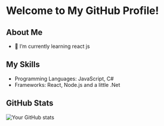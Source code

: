 # Welcome to My GitHub Profile!

## About Me
- 🌱 I’m currently learning react js

## My Skills
- Programming Languages: JavaScript, C#
- Frameworks: React, Node.js and a little .Net

## GitHub Stats
![Your GitHub stats](https://github-readme-stats.vercel.app/api?username=lord-20&show_icons=true)
